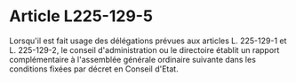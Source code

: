 # Article L225-129-5

Lorsqu'il est fait usage des délégations prévues aux articles L. 225-129-1 et L. 225-129-2, le conseil d'administration ou le directoire établit un rapport complémentaire à l'assemblée générale ordinaire suivante dans les conditions fixées par décret en Conseil d'Etat.
